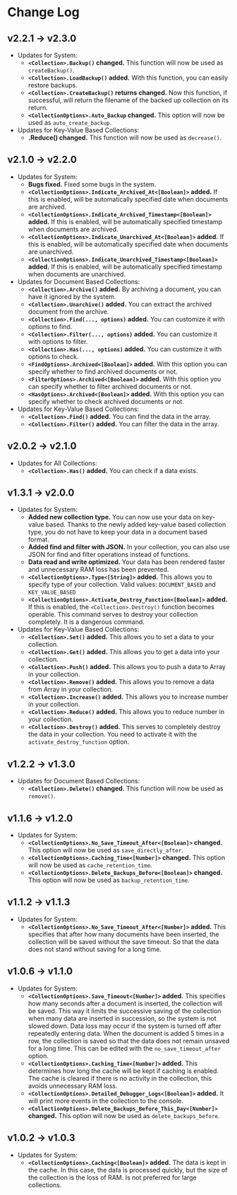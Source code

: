 # Change Log

## v2.2.1 → v2.3.0

  * Updates for System:
    * **`<Collection>.Backup()` changed.** This function will now be used as `createBackup()`.
    * **`<Collection>.LoadBackup()` added.** With this function, you can easily restore backups.
    * **`<Collection>.CreateBackup()` returns changed.** Now this function, if successful, will return the filename of the backed up collection on its return.
    * **`<CollectionOptions>.Auto_Backup` changed.** This option will now be used as `auto_create_backup`.
  * Updates for Key-Value Based Collections:
    * **<Collection>.Reduce() changed.** This function will now be used as `decrease()`.

## v2.1.0 → v2.2.0

  * Updates for System:
    * **Bugs fixed.** Fixed some bugs in the system.
    * **`<CollectionOptions>.Indicate_Archived_At<[Boolean]>` added.** If this is enabled, will be automatically specified date when documents are archived.
    * **`<CollectionOptions>.Indicate_Archived_Timestamp<[Boolean]>` added.** If this is enabled, will be automatically specified timestamp when documents are archived.
    * **`<CollectionOptions>.Indicate_Unarchived_At<[Boolean]>` added.** If this is enabled, will be automatically specified date when documents are unarchived.
    * **`<CollectionOptions>.Indicate_Unarchived_Timestamp<[Boolean]>` added.** If this is enabled, will be automatically specified timestamp when documents are unarchived.
  * Updates for Document Based Collections:
    * **`<Collection>.Archive()` added.** By archiving a document, you can have it ignored by the system.
    * **`<Collection>.Unarchive()` added.** You can extract the archived document from the archive.
    * **`<Collection>.Find(..., options)` added.** You can customize it with options to find.
    * **`<Collection>.Filter(..., options)` added.** You can customize it with options to filter.
    * **`<Collection>.Has(..., options)` added.** You can customize it with options to check.
    * **`<FindOptions>.Archived<[Boolean]>` added.** With this option you can specify whether to find archived documents or not.
    * **`<FilterOptions>.Archived<[Boolean]>` added.** With this option you can specify whether to filter archived documents or not.
    * **`<HasOptions>.Archived<[Boolean]>` added.** With this option you can specify whether to check archived documents or not.
  * Updates for Key-Value Based Collections:
    * **`<Collection>.Find()` added.** You can find the data in the array.
    * **`<Collection>.Filter()` added.** You can filter the data in the array.

## v2.0.2 → v2.1.0

  * Updates for All Collections:
    * **`<Collection>.Has()` added.** You can check if a data exists.
## v1.3.1 → v2.0.0
  * Updates for System:
    * **Added new collection type.** You can now use your data on key-value based. Thanks to the newly added key-value based collection type, you do not have to keep your data in a document based format.
    * **Added find and filter with JSON.** In your collection, you can also use JSON for find and filter operations instead of functions.
    * **Data read and write optimized.** Your data has been rendered faster and unnecessary RAM loss has been prevented.
    * **`<CollectionOptions>.Type<[String]>` added.** This allows you to specify type of your collection. Valid values: `DOCUMENT_BASED` and `KEY_VALUE_BASED`
    * **`<CollectionOptions>.Activate_Destroy_Function<[Boolean]>` added.** If this is enabled, the `<Collection>.Destroy()` function becomes operable. This command serves to destroy your collection completely. It is a dangerous command.
  * Updates for Key-Value Based Collections:
    * **`<Collection>.Set()` added.** This allows you to set a data to your collection.
    * **`<Collection>.Get()` added.** This allows you to get a data into your collection.
    * **`<Collection>.Push()` added.** This allows you to push a data to Array in your collection.
    * **`<Collection>.Remove()` added.** This allows you to remove a data from Array in your collection.
    * **`<Collection>.Increase()` added.** This allows you to increase number in your collection.
    * **`<Collection>.Reduce()` added.** This allows you to reduce number in your collection.
    * **`<Collection>.Destroy()` added.** This serves to completely destroy the data in your collection. You need to activate it with the `activate_destroy_function` option.

## v1.2.2 → v1.3.0

  * Updates for Document Based Collections:
    * **`<Collection>.Delete()` changed.** This function will now be used as `remove()`.

## v1.1.6 → v1.2.0

  * Updates for System:
    * **`<CollectionOptions>.No_Save_Timeout_After<[Boolean]>` changed.** This option will now be used as `save_directly_after`.
    * **`<CollectionOptions>.Caching_Time<[Number]>` changed.** This option will now be used as `cache_retention_time`.
    * **`<CollectionOptions>.Delete_Backups_Before<[Boolean]>` changed.** This option will now be used as `backup_retention_time`.
## v1.1.2 → v1.1.3
  * Updates for System:
    * **`<CollectionOptions>.No_Save_Timeout_After<[Number]>` added.** This specifies that after how many documents have been inserted, the collection will be saved without the save timeout. So that the data does not stand without saving for a long time.

## v1.0.6 → v1.1.0

  * Updates for System:
    * **`<CollectionOptions>.Save_Timeout<[Number]>` added.** This specifies how many seconds after a document is inserted, the collection will be saved. This way it limits the successive saving of the collection when many data are inserted in succession, so the system is not slowed down. Data loss may occur if the system is turned off after repeatedly entering data. When the document is added 5 times in a row, the collection is saved so that the data does not remain unsaved for a long time. This can be edited with the `no_save_timeout_after` option.
    * **`<CollectionOptions>.Caching_Time<[Number]>` added.** This determines how long the cache will be kept if caching is enabled. The cache is cleared if there is no activity in the collection, this avoids unnecessary RAM loss.
    * **`<CollectionOptions>.Detailed_Debugger_Logs<[Boolean]>` added.** It will print more events in the collection to the console.
    * **`<CollectionOptions>.Delete_Backups_Before_This_Day<[Number]>` changed.** This option will now be used as `delete_backups_before`.

## v1.0.2 → v1.0.3

  * Updates for System:
    * **`<CollectionOptions>.Caching<[Boolean]>` added.** The data is kept in the cache. In this case, the data is processed quickly, but the size of the collection is the loss of RAM. Is not preferred for large collections.
